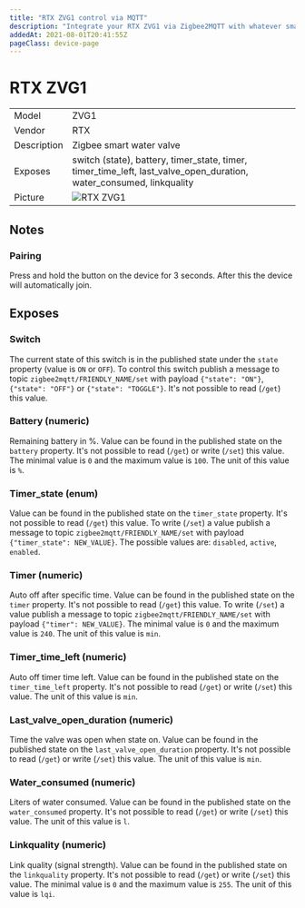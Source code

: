 ```yaml
---
title: "RTX ZVG1 control via MQTT"
description: "Integrate your RTX ZVG1 via Zigbee2MQTT with whatever smart home infrastructure you are using without the vendor's bridge or gateway."
addedAt: 2021-08-01T20:41:55Z
pageClass: device-page
---
```


<!-- !!!! -->
<!-- ATTENTION: This file is auto-generated through docgen! -->
<!-- You can only edit the "Notes"-Section between the two comment lines "Notes BEGIN" and "Notes END". -->
<!-- Do not use h1 or h2 heading within "## Notes"-Section. -->
<!-- !!!! -->

# RTX ZVG1

|     |     |
|-----|-----|
| Model | ZVG1  |
| Vendor  | RTX  |
| Description | Zigbee smart water valve |
| Exposes | switch (state), battery, timer_state, timer, timer_time_left, last_valve_open_duration, water_consumed, linkquality |
| Picture | ![RTX ZVG1](https://www.zigbee2mqtt.io/images/devices/ZVG1.jpg) |


<!-- Notes BEGIN: You can edit here. Add "## Notes" headline if not already present. -->
## Notes

### Pairing
Press and hold the button on the device for 3 seconds.
After this the device will automatically join.

<!-- Notes END: Do not edit below this line -->

## Exposes

### Switch 
The current state of this switch is in the published state under the `state` property (value is `ON` or `OFF`).
To control this switch publish a message to topic `zigbee2mqtt/FRIENDLY_NAME/set` with payload `{"state": "ON"}`, `{"state": "OFF"}` or `{"state": "TOGGLE"}`.
It's not possible to read (`/get`) this value.

### Battery (numeric)
Remaining battery in %.
Value can be found in the published state on the `battery` property.
It's not possible to read (`/get`) or write (`/set`) this value.
The minimal value is `0` and the maximum value is `100`.
The unit of this value is `%`.

### Timer_state (enum)
Value can be found in the published state on the `timer_state` property.
It's not possible to read (`/get`) this value.
To write (`/set`) a value publish a message to topic `zigbee2mqtt/FRIENDLY_NAME/set` with payload `{"timer_state": NEW_VALUE}`.
The possible values are: `disabled`, `active`, `enabled`.

### Timer (numeric)
Auto off after specific time.
Value can be found in the published state on the `timer` property.
It's not possible to read (`/get`) this value.
To write (`/set`) a value publish a message to topic `zigbee2mqtt/FRIENDLY_NAME/set` with payload `{"timer": NEW_VALUE}`.
The minimal value is `0` and the maximum value is `240`.
The unit of this value is `min`.

### Timer_time_left (numeric)
Auto off timer time left.
Value can be found in the published state on the `timer_time_left` property.
It's not possible to read (`/get`) or write (`/set`) this value.
The unit of this value is `min`.

### Last_valve_open_duration (numeric)
Time the valve was open when state on.
Value can be found in the published state on the `last_valve_open_duration` property.
It's not possible to read (`/get`) or write (`/set`) this value.
The unit of this value is `min`.

### Water_consumed (numeric)
Liters of water consumed.
Value can be found in the published state on the `water_consumed` property.
It's not possible to read (`/get`) or write (`/set`) this value.
The unit of this value is `l`.

### Linkquality (numeric)
Link quality (signal strength).
Value can be found in the published state on the `linkquality` property.
It's not possible to read (`/get`) or write (`/set`) this value.
The minimal value is `0` and the maximum value is `255`.
The unit of this value is `lqi`.

